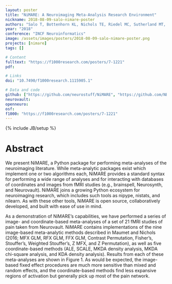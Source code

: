```yaml
---
layout: poster
title: "NiMARE: A Neuroimaging Meta-Analysis Research Environment"
nickname: 2018-08-09-salo-nimare-poster
authors: "Salo T, Bottenhorn KL, Nichols TE, Riedel MC, Sutherland MT, Yarkoni T, Laird AR"
year: "2018"
conference: "INCF Neuroinformatics"
image: /assets/images/posters/2018-08-09-salo-nimare-poster.png
projects: [nimare]
tags: []

# Content
fulltext: "https://f1000research.com/posters/7-1221"
pdf:

# Links
doi: "10.7490/f1000research.1115905.1"

# Data and code
github: ["https://github.com/neurostuff/NiMARE", "https://github.com/NBCLab/nimare-incf-2018"]
neurovault:
openneuro:
osf:
f1000: "https://f1000research.com/posters/7-1221"
---
```

{% include JB/setup %}

# Abstract

We present NiMARE, a Python package for performing meta-analyses of the neuroimaging literature. While meta-analytic packages exist which implement one or two algorithms each, NiMARE provides a standard syntax for performing a wide range of analyses and for interacting with databases of coordinates and images from fMRI studies (e.g., brainspell, Neurosynth, and Neurovault). NiMARE joins a growing Python ecosystem for neuroimaging research, which includes such tools as nipype, nistats, and nilearn. As with these other tools, NiMARE is open source, collaboratively developed, and built with ease of use in mind.

As a demonstration of NiMARE’s capabilities, we have performed a series of image- and coordinate-based meta-analyses of a set of 21 fMRI studies of pain taken from Neurovault. NiMARE contains implementations of the nine image-based meta-analytic methods described in Maumet and Nichols (2016; MFX GLM, RFX GLM, FFX GLM, Contrast Permutation, Fisher’s, Stouffer’s, Weighted Stouffer’s, Z MFX, and Z Permutation), as well as five coordinate-based methods (ALE, SCALE, MKDA density analysis, MKDA chi-square analysis, and KDA density analysis). Results from each of these meta-analyses are shown in Figure 1. As would be expected, the image-based fixed effect procedures are much more sensitive than mixed and random effects, and the coordinate-based methods find less expansive regions of activation but generally pick up most of the pain network.
